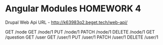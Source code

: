 # Angular Modules HOMEWORK 4

Drupal Web Api URL - http://k63983q2.beget.tech/web-api/

GET	    /node
GET	    /node/1
PUT	    /node/1
PATCH	/node/1
DELETE	/node/1
GET	    /question
GET	    /user
GET	    /user/1
PUT	    /user/1
PATCH	/user/1
DELETE	/user/1